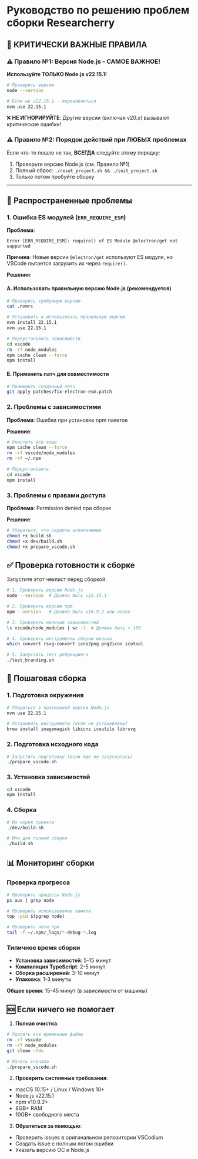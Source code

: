 # Руководство по решению проблем сборки Researcherry

## 🚨 КРИТИЧЕСКИ ВАЖНЫЕ ПРАВИЛА

### ⚠️ Правило №1: Версия Node.js - САМОЕ ВАЖНОЕ!
**Используйте ТОЛЬКО Node.js v22.15.1!**

```bash
# Проверить версию
node --version

# Если не v22.15.1 - переключиться
nvm use 22.15.1
```

❌ **НЕ ИГНОРИРУЙТЕ**: Другие версии (включая v20.x) вызывают критические ошибки!

### ⚠️ Правило №2: Порядок действий при ЛЮБЫХ проблемах
Если что-то пошло не так, **ВСЕГДА** следуйте этому порядку:

1. Проверьте версию Node.js (см. Правило №1)
2. Полный сброс: `./reset_project.sh && ./init_project.sh`
3. Только потом пробуйте сборку

-----

## 🚨 Распространенные проблемы

### 1. Ошибка ES модулей (`ERR_REQUIRE_ESM`)

**Проблема**: 
```
Error [ERR_REQUIRE_ESM]: require() of ES Module @electron/get not supported
```

**Причина**: Новые версии `@electron/get` используют ES модули, но VSCode пытается загрузить их через `require()`.

**Решения**:

#### А. Использовать правильную версию Node.js (рекомендуется)
```bash
# Проверить требуемую версию
cat .nvmrc

# Установить и использовать правильную версию
nvm install 22.15.1
nvm use 22.15.1

# Переустановить зависимости
cd vscode
rm -rf node_modules
npm cache clean --force
npm install
```

#### Б. Применить патч для совместимости
```bash
# Применить созданный патч
git apply patches/fix-electron-esm.patch
```

### 2. Проблемы с зависимостями

**Проблема**: Ошибки при установке npm пакетов

**Решение**:
```bash
# Очистить все кэши
npm cache clean --force
rm -rf vscode/node_modules
rm -rf ~/.npm

# Переустановить
cd vscode
npm install
```

### 3. Проблемы с правами доступа

**Проблема**: Permission denied при сборке

**Решение**:
```bash
# Убедиться, что скрипты исполняемые
chmod +x build.sh
chmod +x dev/build.sh
chmod +x prepare_vscode.sh
```

## ✅ Проверка готовности к сборке

Запустите этот чеклист перед сборкой:

```bash
# 1. Проверить версию Node.js
node --version  # Должно быть v22.15.1

# 2. Проверить версию npm
npm --version   # Должно быть v10.9.2 или новее

# 3. Проверить наличие зависимостей
ls vscode/node_modules | wc -l  # Должно быть > 100

# 4. Проверить инструменты сборки иконок
which convert rsvg-convert icns2png png2icns icotool

# 5. Запустить тест ребрендинга
./test_branding.sh
```

## 🔧 Пошаговая сборка

### 1. Подготовка окружения
```bash
# Убедиться в правильной версии Node.js
nvm use 22.15.1

# Установить инструменты (если не установлены)
brew install imagemagick libicns icoutils librsvg
```

### 2. Подготовка исходного кода
```bash
# Запустить подготовку (если еще не запускалась)
./prepare_vscode.sh
```

### 3. Установка зависимостей
```bash
cd vscode
npm install
```

### 4. Сборка
```bash
# Из корня проекта
./dev/build.sh

# Или для полной сборки
./build.sh
```

## 📊 Мониторинг сборки

### Проверка прогресса
```bash
# Проверить процессы Node.js
ps aux | grep node

# Проверить использование памяти
top -pid $(pgrep node)

# Проверить логи npm
tail -f ~/.npm/_logs/*-debug-*.log
```

### Типичное время сборки
- **Установка зависимостей**: 5-15 минут
- **Компиляция TypeScript**: 2-5 минут  
- **Сборка расширений**: 3-10 минут
- **Упаковка**: 1-3 минуты

**Общее время**: 15-45 минут (в зависимости от машины)

## 🆘 Если ничего не помогает

1. **Полная очистка**:
```bash
# Удалить все временные файлы
rm -rf vscode
rm -rf node_modules
git clean -fdx

# Начать сначала
./prepare_vscode.sh
```

2. **Проверить системные требования**:
- macOS 10.15+ / Linux / Windows 10+
- Node.js v22.15.1
- npm v10.9.2+
- 8GB+ RAM
- 10GB+ свободного места

3. **Обратиться за помощью**:
- Проверить issues в оригинальном репозитории VSCodium
- Создать issue с полным логом ошибки
- Указать версию ОС и Node.js
